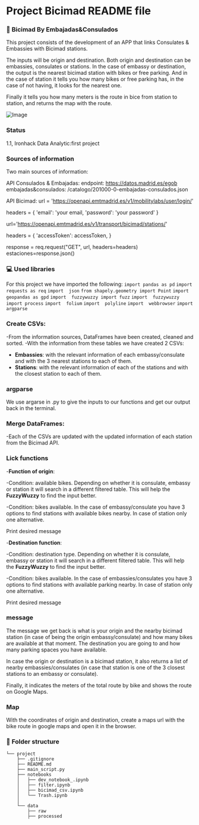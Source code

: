 # Project Bicimad README file


### :raising_hand: **Bicimad By Embajadas&Consulados** 

This project consists of the development of an APP that links Consulates & Embassies with Bicimad stations.

The inputs will be origin and destination. Both origin and destination can be embassies, consulates or stations.  In the case of embassy or destination, the output is the nearest bicimad station with bikes or free parking. And in the case of station it tells you how many bikes or free parking has, in the case of not having, it looks for the nearest one.

Finally it tells you how many meters is the route in bice from station to station, and returns the map with the route.  

![Image](https://www.bicimad.com/sites/default/files/styles/news_full/public/2023-03/243A0004.jpg.webp?itok=AqUARnFb)


###  **Status**
1.1, Ironhack Data Analytic:first project

### **Sources of information**

Two main sources of information: 


API Consulados & Embajadas: 
endpoint: https://datos.madrid.es/egob
embajadas&consulados: /catalogo/201000-0-embajadas-consulados.json

API Bicimad: 
url = 'https://openapi.emtmadrid.es/v1/mobilitylabs/user/login/'

headers = {
    'email': 'your email,
    'password': 'your password'
    }

url='https://openapi.emtmadrid.es/v1/transport/bicimad/stations/'

headers = {
    'accessToken': accessToken,
    }

response = req.request("GET", url, headers=headers)
estaciones=response.json()



### :computer: **Used libraries**

For this project we have imported the following:
`import pandas as pd`
`import  requests as req`
`import  json`
`from shapely.geometry import Point`
`import  geopandas as gpd`
`import  fuzzywuzzy import fuzz`
`import  fuzzywuzzy import process`
`import  folium`
`import  polyline`
`import  webbrowser`
`import  argparse`



###  **Create CSVs:**
-From the information sources, DataFrames have been created, cleaned and sorted. 
-With the information from these tables we have created 2 CSVs:
  - **Embassies**: with the relevant information of each embassy/consulate and with the 3 nearest stations to each of them. 
  - **Stations**: with the relevant information of each of the stations and with the closest station to each of them. 

###  **argparse**
We use argarse in .py to give the inputs to our functions and get our output back in the terminal.

###  **Merge DataFrames:**

-Each of the CSVs are updated with the updated information of each station from the Bicimad API. 


###  **Lick functions**
-**Function of origin**: 

-Condition: available bikes. 
Depending on whether it is consulate, embassy or station it will search in a different filtered table. This will help the **FuzzyWuzzy** to find the input better.
 
-Condition: bikes available.
In the case of embassy/consulate you have 3 options to find stations with available bikes nearby. In case of station only one alternative.

Print desired message

-**Destination function**:

-Condition: destination type. 
Depending on whether it is consulate, embassy or station it will search in a different filtered table. This will help the **FuzzyWuzzy** to find the input better.

-Condition: bikes available.
In the case of embassies/consulates you have 3 options to find stations with available parking nearby. In case of station only one alternative.

Print desired message



###  **message**

The message we get back is what is your origin and the nearby bicimad station (in case of being the origin embassy/consulate) and how many bikes are available at that moment. 
The destination you are going to and how many parking spaces you have available.

In case the origin or destination is a bicimad station, it also returns a list of nearby embassies/consulates (in case that station is one of the 3 closest stations to an embassy or consulate). 

Finally, it indicates the meters of the total route by bike and shows the route on Google Maps. 



### **Map**
With the coordinates of origin and destination, create a maps url with the bike route in google maps and open it in the browser.


### :file_folder: **Folder structure**
```
└── project
    ├── .gitignore
    ├── README.md
    ├── main_script.py
    ├── notebooks
    │   ├── dev_notebook_.ipynb
    │   ├── filter.ipynb
    │   ├── bicimad_csv.ipynb
    │   └── Trash.ipynb
    │   
    └── data
        ├── raw
        ├── processed
        
```




